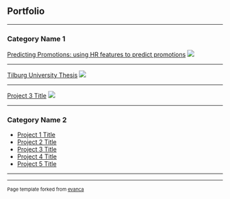 ## Portfolio

---

### Category Name 1 

[Predicting Promotions: using HR features to predict promotions](/sample_page)
<img src="images/dummy_thumbnail.jpg?raw=true"/>

---
[Tilburg University Thesis](https://github.com/BorjaDaguerre/MasterThesis/blob/main/CLassification_models_comparision.pdf)
<img src="images/dummy_thumbnail.jpg?raw=true"/>

---
[Project 3 Title](http://example.com/)
<img src="images/dummy_thumbnail.jpg?raw=true"/>

---

### Category Name 2

- [Project 1 Title](http://example.com/)
- [Project 2 Title](http://example.com/)
- [Project 3 Title](http://example.com/)
- [Project 4 Title](http://example.com/)
- [Project 5 Title](http://example.com/)

---




---
<p style="font-size:11px">Page template forked from <a href="https://github.com/evanca/quick-portfolio">evanca</a></p>
<!-- Remove above link if you don't want to attibute -->
